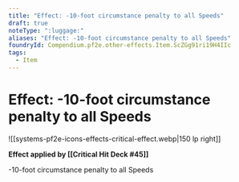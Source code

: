 ```yaml
---
title: "Effect: -10-foot circumstance penalty to all Speeds"
draft: true
noteType: ":luggage:"
aliases: "Effect: -10-foot circumstance penalty to all Speeds"
foundryId: Compendium.pf2e.other-effects.Item.ScZGg91ri19H4IIc
tags:
  - Item
---
```


# Effect: -10-foot circumstance penalty to all Speeds
![[systems-pf2e-icons-effects-critical-effect.webp|150 lp right]]

**Effect applied by [[Critical Hit Deck #45]]**

\-10-foot circumstance penalty to all Speeds

